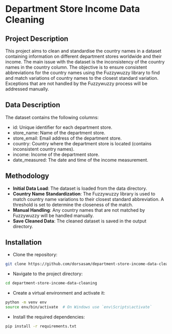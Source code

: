 # Department Store Income Data Cleaning
## Project Description
This project aims to clean and standardise the country names in a dataset containing information on different department stores worldwide and their income. 
The main issue with the dataset is the inconsistency of the country names in the country column. 
The objective is to ensure consistent abbreviations for the country names using the Fuzzywuzzy library to find and match variations of country names to the closest standard variation. 
Exceptions that are not handled by the Fuzzywuzzy process will be addressed manually.

## Data Description
The dataset contains the following columns:

- id: Unique identifier for each department store.
- store_name: Name of the department store.
- store_email: Email address of the department store.
- country: Country where the department store is located (contains inconsistent country names).
- income: Income of the department store.
- date_measured: The date and time of the income measurement.

## Methodology
- **Initial Data Load**:
The dataset is loaded from the data directory.
- **Country Name Standardization**:
The Fuzzywuzzy library is used to match country name variations to their closest standard abbreviation.
A threshold is set to determine the closeness of the match.
- **Manual Handling**:
Any country names that are not matched by Fuzzywuzzy will be handled manually.
- **Save Cleaned Data**: The cleaned dataset is saved in the output directory.
  
## Installation
- Clone the repository:
```bash
git clone https://github.com/dorsasam/department-store-income-data-cleaning.git
```
- Navigate to the project directory:
```bash
cd department-store-income-data-cleaning
```
- Create a virtual environment and activate it:
```bash
python -m venv env
source env/bin/activate  # On Windows use `env\Scripts\activate`
```
- Install the required dependencies:
```bash
pip install -r requirements.txt
```
